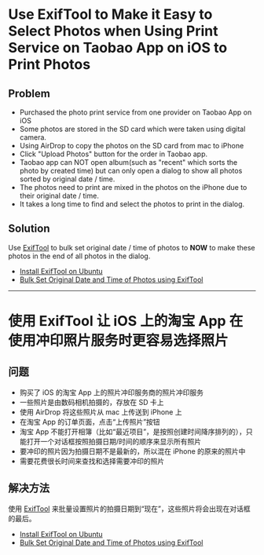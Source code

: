 # Use ExifTool to Make it Easy to Select Photos when Using Print Service on Taobao App on iOS to Print Photos

## Problem
* Purchased the photo print service from one provider on Taobao App on iOS
* Some photos are stored in the SD card which were taken using digital camera.
* Using AirDrop to copy the photos on the SD card from mac to iPhone
* Click "Upload Photos" button for the order in Taobao app.
* Taobao app can NOT open album(such as "recent" which sorts the photo by created time) but can only open a dialog to show all photos sorted by original date / time.
* The photos need to print are mixed in the photos on the iPhone due to their original date / time.
* It takes a long time to find and select the photos to print in the dialog.

## Solution
Use [ExifTool](https://exiftool.org/) to bulk set original date / time of photos to **NOW** to make these photos in the end of all photos in the dialog.

* [Install ExifTool on Ubuntu](https://github.com/northbright/Notes/blob/master/Software/exiftool/install-exiftool-on-ubuntu.md)
* [Bulk Set Original Date and Time of Photos using ExifTool](https://github.com/northbright/Notes/blob/master/Software/exiftool/bulk-set-original-date-and-time-of-photos-using-exiftool.md)

---------------------

# 使用 ExifTool 让 iOS 上的淘宝 App 在使用冲印照片服务时更容易选择照片

## 问题
* 购买了 iOS 的淘宝 App 上的照片冲印服务商的照片冲印服务
* 一些照片是由数码相机拍摄的，存放在 SD 卡上
* 使用 AirDrop 将这些照片从 mac 上传送到 iPhone 上
* 在淘宝 App 的订单页面，点击“上传照片”按钮
* 淘宝 App 不能打开相簿（比如“最近项目”，是按照创建时间降序排列的），只能打开一个对话框按照拍摄日期/时间的顺序来显示所有照片
* 要冲印的照片因为拍摄日期不是最新的，所以混在 iPhone 的原来的照片中
* 需要花费很长时间来查找和选择需要冲印的照片

## 解决方法
使用 [ExifTool](https://exiftool.org/) 来批量设置照片的拍摄日期到“现在”，这些照片将会出现在对话框的最后。

* [Install ExifTool on Ubuntu](https://github.com/northbright/Notes/blob/master/Software/exiftool/install-exiftool-on-ubuntu.md)
* [Bulk Set Original Date and Time of Photos using ExifTool](https://github.com/northbright/Notes/blob/master/Software/exiftool/bulk-set-original-date-and-time-of-photos-using-exiftool.md)
